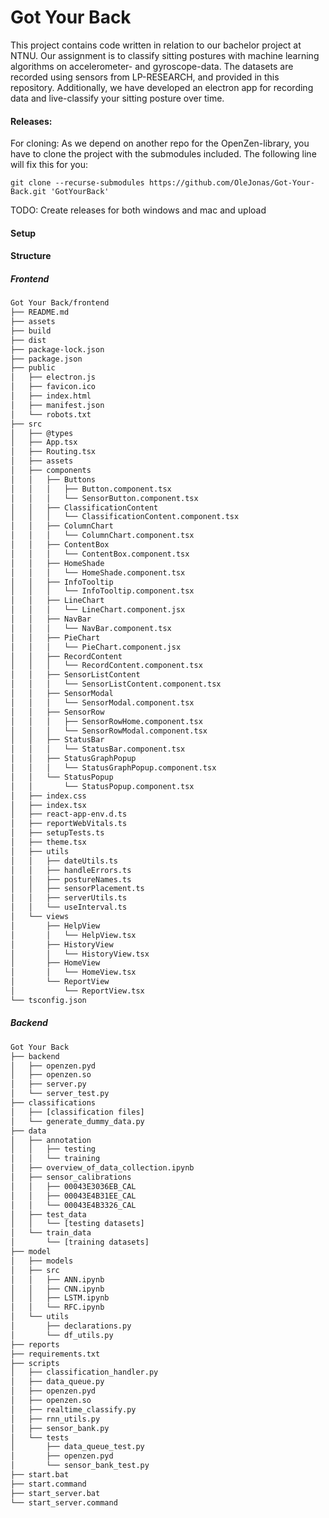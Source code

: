 # Got Your Back

This project contains code written in relation to our bachelor project at NTNU. Our assignment is to classify sitting postures with machine learning algorithms on accelerometer- and gyroscope-data. The datasets are recorded using sensors from LP-RESEARCH, and provided in this repository. Additionally, we have developed an electron app for recording data and live-classify your sitting posture over time.

#### Releases:

For cloning:
As we depend on another repo for the OpenZen-library, you have to clone the project with the submodules included. The following line will fix this for you:

`git clone --recurse-submodules https://github.com/OleJonas/Got-Your-Back.git 'GotYourBack'`

TODO:
Create releases for both windows and mac and upload

#### Setup

#### Structure

##### Frontend

```bash
Got Your Back/frontend
├── README.md
├── assets
├── build
├── dist
├── package-lock.json
├── package.json
├── public
│   ├── electron.js
│   ├── favicon.ico
│   ├── index.html
│   ├── manifest.json
│   └── robots.txt
├── src
│   ├── @types
│   ├── App.tsx
│   ├── Routing.tsx
│   ├── assets
│   ├── components
│   │   ├── Buttons
│   │   │   ├── Button.component.tsx
│   │   │   └── SensorButton.component.tsx
│   │   ├── ClassificationContent
│   │   │   └── ClassificationContent.component.tsx
│   │   ├── ColumnChart
│   │   │   └── ColumnChart.component.tsx
│   │   ├── ContentBox
│   │   │   └── ContentBox.component.tsx
│   │   ├── HomeShade
│   │   │   └── HomeShade.component.tsx
│   │   ├── InfoTooltip
│   │   │   └── InfoTooltip.component.tsx
│   │   ├── LineChart
│   │   │   └── LineChart.component.jsx
│   │   ├── NavBar
│   │   │   └── NavBar.component.tsx
│   │   ├── PieChart
│   │   │   └── PieChart.component.jsx
│   │   ├── RecordContent
│   │   │   └── RecordContent.component.tsx
│   │   ├── SensorListContent
│   │   │   └── SensorListContent.component.tsx
│   │   ├── SensorModal
│   │   │   └── SensorModal.component.tsx
│   │   ├── SensorRow
│   │   │   ├── SensorRowHome.component.tsx
│   │   │   └── SensorRowModal.component.tsx
│   │   ├── StatusBar
│   │   │   └── StatusBar.component.tsx
│   │   ├── StatusGraphPopup
│   │   │   └── StatusGraphPopup.component.tsx
│   │   └── StatusPopup
│   │       └── StatusPopup.component.tsx
│   ├── index.css
│   ├── index.tsx
│   ├── react-app-env.d.ts
│   ├── reportWebVitals.ts
│   ├── setupTests.ts
│   ├── theme.tsx
│   ├── utils
│   │   ├── dateUtils.ts
│   │   ├── handleErrors.ts
│   │   ├── postureNames.ts
│   │   ├── sensorPlacement.ts
│   │   ├── serverUtils.ts
│   │   └── useInterval.ts
│   └── views
│       ├── HelpView
│       │   └── HelpView.tsx
│       ├── HistoryView
│       │   └── HistoryView.tsx
│       ├── HomeView
│       │   └── HomeView.tsx
│       └── ReportView
│           └── ReportView.tsx
└── tsconfig.json
```

##### Backend

```bash
Got Your Back
├── backend
│   ├── openzen.pyd
│   ├── openzen.so
│   ├── server.py
│   └── server_test.py
├── classifications
│   ├── [classification files]
│   └── generate_dummy_data.py
├── data
│   ├── annotation
│   │   ├── testing
│   │   └── training
│   ├── overview_of_data_collection.ipynb
│   ├── sensor_calibrations
│   │   ├── 00043E3036EB_CAL
│   │   ├── 00043E4B31EE_CAL
│   │   └── 00043E4B3326_CAL
│   ├── test_data
│   │   └── [testing datasets]
│   └── train_data
│       └── [training datasets]
├── model
│   ├── models
│   ├── src
│   │   ├── ANN.ipynb
│   │   ├── CNN.ipynb
│   │   ├── LSTM.ipynb
│   │   └── RFC.ipynb
│   └── utils
│       ├── declarations.py
│       └── df_utils.py
├── reports
├── requirements.txt
├── scripts
│   ├── classification_handler.py
│   ├── data_queue.py
│   ├── openzen.pyd
│   ├── openzen.so
│   ├── realtime_classify.py
│   ├── rnn_utils.py
│   ├── sensor_bank.py
│   └── tests
│       ├── data_queue_test.py
│       ├── openzen.pyd
│       └── sensor_bank_test.py
├── start.bat
├── start.command
├── start_server.bat
└── start_server.command
```
